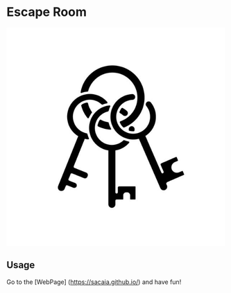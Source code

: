 # Escape Room

![Thumbnail](thumbnail.png)

## Usage

Go to the [WebPage] (https://sacaia.github.io/) and have fun!
